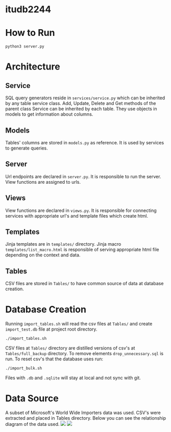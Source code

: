 # itudb2244

# How to Run

`python3 server.py`

# Architecture
## Service
SQL query generators reside in `services/service.py` which can be inherited by any table service class. Add, Update, Delete and Get methods of the parent class Service can be inherited by each table. They use objects in models to get information about columns. 
## Models
Tables' columns are stored in `models.py` as reference. It is used by services to generate queries. 
## Server
Url endpoints are declared in `server.py`. It is responsible to run the server. View functions are assigned to urls.
## Views
View functions are declared in `views.py`. It is responsible for connecting services with appropriate url's and template files which create html.
## Templates
Jinja templates are in `templates/` directory. Jinja macro `templates/list_macro.html` is responsible of serving appropriate html file depending on the context and data. 
## Tables
CSV files are stored in `Tables/` to have common source of data at database creation.

# Database Creation
Running `import_tables.sh` will read the csv files at `Tables/` and create `import_test.db` file at project root directory.

`./import_tables.sh`

CSV files at `Tables/` directory are distilled versions of csv's at `Tables/full_backup` directory. To remove elements `drop_unnecessary.sql` is run. To reset csv's that the database uses run:

`./import_bulk.sh`


Files with `.db` and `.sqlite` will stay at local and not sync with git.

# Data Source
A subset of Microsoft's World Wide Importers data was used. CSV's were extracted and placed in Tables directory. Below you can see the relationship diagram of the data used.
![](diagram1.png)
![](diagram2.png)

